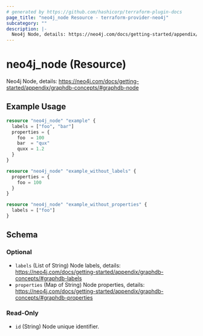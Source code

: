```yaml
---
# generated by https://github.com/hashicorp/terraform-plugin-docs
page_title: "neo4j_node Resource - terraform-provider-neo4j"
subcategory: ""
description: |-
  Neo4j Node, details: https://neo4j.com/docs/getting-started/appendix/graphdb-concepts/#graphdb-node
---
```


# neo4j_node (Resource)

Neo4j Node, details: https://neo4j.com/docs/getting-started/appendix/graphdb-concepts/#graphdb-node

## Example Usage

```terraform
resource "neo4j_node" "example" {
  labels = ["foo", "bar"]
  properties = {
    foo  = 100
    bar  = "qux"
    quxx = 1.2
  }
}

resource "neo4j_node" "example_without_labels" {
  properties = {
    foo = 100
  }
}

resource "neo4j_node" "example_without_properties" {
  labels = ["foo"]
}
```

<!-- schema generated by tfplugindocs -->
## Schema

### Optional

- `labels` (List of String) Node labels, details: https://neo4j.com/docs/getting-started/appendix/graphdb-concepts/#graphdb-labels
- `properties` (Map of String) Node properties, details: https://neo4j.com/docs/getting-started/appendix/graphdb-concepts/#graphdb-properties

### Read-Only

- `id` (String) Node unique identifier.
